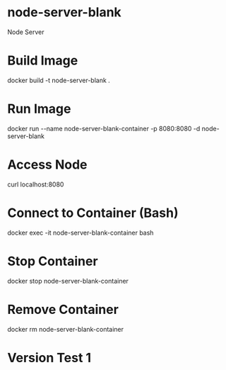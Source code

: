 # node-server-blank
Node Server

# Build Image
docker build -t node-server-blank .

# Run Image
docker run --name node-server-blank-container -p 8080:8080 -d node-server-blank

# Access Node
curl localhost:8080

# Connect to Container (Bash)
docker exec -it node-server-blank-container bash

# Stop Container
docker stop node-server-blank-container

# Remove Container
docker rm node-server-blank-container

# Version Test 1
